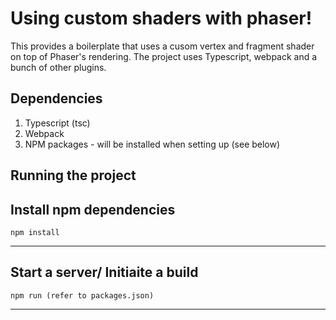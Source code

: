 Using custom shaders with phaser!
==============

This provides a boilerplate that uses a cusom vertex and fragment shader on top of Phaser's rendering.
The project uses Typescript, webpack and a bunch of other plugins.

## Dependencies
1. Typescript (tsc)
2. Webpack
3. NPM packages - will be installed when setting up (see below)

## Running the project

Install npm dependencies
---
    npm install
---

Start a server/ Initiaite a build
---
    npm run (refer to packages.json)
---